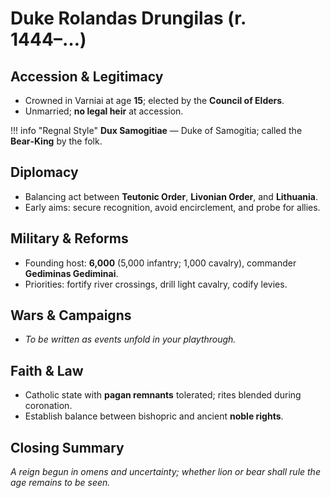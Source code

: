 
# Duke Rolandas Drungilas (r. 1444–…)

## Accession & Legitimacy
- Crowned in Varniai at age **15**; elected by the **Council of Elders**.
- Unmarried; **no legal heir** at accession.

!!! info "Regnal Style"
    **Dux Samogitiae** — Duke of Samogitia; called the **Bear‑King** by the folk.

## Diplomacy
- Balancing act between **Teutonic Order**, **Livonian Order**, and **Lithuania**.
- Early aims: secure recognition, avoid encirclement, and probe for allies.

## Military & Reforms
- Founding host: **6,000** (5,000 infantry; 1,000 cavalry), commander **Gediminas Gediminai**.
- Priorities: fortify river crossings, drill light cavalry, codify levies.

## Wars & Campaigns
- _To be written as events unfold in your playthrough._

## Faith & Law
- Catholic state with **pagan remnants** tolerated; rites blended during coronation.
- Establish balance between bishopric and ancient **noble rights**.

## Closing Summary
_A reign begun in omens and uncertainty; whether lion or bear shall rule the age remains to be seen._
